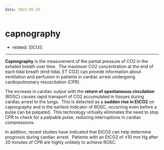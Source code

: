 ```yaml
---
date: 2022-05-25
---
```


# capnography

- related: [[ICU]]
---

**Capnography** is the measurement of the partial pressure of CO2 in the exhaled breath over time.  The maximum CO2 concentration at the end of each tidal breath (end-tidal, ET CO2) can provide information about ventilation and perfusion in patients in cardiac arrest undergoing cardiopulmonary resuscitation (CPR).

The increase in cardiac output with the **return of spontaneous circulation** (ROSC) causes rapid transport of CO2 accumulated in tissues during cardiac arrest to the lungs.  This is detected as a **sudden rise in EtCO2** on capnography and is the earliest indicator of ROSC, occurring even before a pulse can be palpated.  This technology virtually eliminates the need to stop CPR to check for a palpable pulse, reducing interruptions in cardiac compressions.

In addition, recent studies have indicated that EtCO2 can help determine prognosis during cardiac arrest.  Patients with an EtCO2 of ≤10 mm Hg after 20 minutes of CPR are highly unlikely to achieve ROSC.
